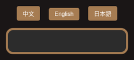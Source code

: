<html lang="zh-Hant">
<head>
  <meta charset="UTF-8" />
  <meta name="viewport" content="width=device-width, initial-scale=1.0"/>
  <title>飯店QA</title>
  <style>
    html, body {
      margin: 0; padding: 0;
      background-color: #1a1616;
      font-family: 'Segoe UI', Tahoma, Geneva, Verdana, sans-serif;
      display: flex; flex-direction: column; align-items: center;
      height: 100vh;
    }
    .lang-switcher {
      margin: 20px;
    }
    .lang-switcher button {
      margin: 0 10px;
      padding: 8px 16px;
      font-size: 1rem;
      border: none;
      border-radius: 5px;
      cursor: pointer;
      background-color: #a67c52;
      color: white;
      transition: background-color 0.3s;
    }
    .lang-switcher button:hover {
      background-color: #8b653f;
    }
    .qa-container {
      background-color: #2c2c2c;
      border: 6px solid #a67c52;
      border-radius: 20px;
      padding: 30px 25px;
      width: 100%;
      max-width: 800px; /* 電腦最大寬度 */
      margin: 0 20px;   /* 左右留空，手機桌面都適用 */
      box-sizing: border-box;
      overflow-y: auto;
      max-height: 85vh;
      -webkit-overflow-scrolling: touch;
    }
    .qa-item {
      margin-bottom: 20px;
    }
    .question {
      cursor: pointer;
      font-size: 1.5rem;
      color: #FFC107;
      margin-bottom: 8px;
      display: flex;
      justify-content: space-between;
      align-items: center;
      background-color: #444;
      padding: 12px 16px;
      border-radius: 10px;
      user-select: none;
      transition: background-color 0.3s;
    }
    .question:hover {
      background-color: #555;
    }
    .arrow {
      font-size: 1.2rem;
      color: #FFC107;
    }
    .answer {
      max-height: 0;
      overflow: hidden;
      transition: max-height 0.4s ease, padding 0.3s ease;
      font-size: 1.1rem;
      color: #fff;
      background-color: #3a3a3a;
      border-radius: 8px;
      padding: 0 16px;
      line-height: 1.6;
    }
    .answer.open {
      max-height: 800px;
      padding: 15px 16px;
    }
    a {
      color: #00d4ff;
      text-decoration: underline;
    }
    @media (max-width: 600px) {
      .question {
        font-size: 1.1rem;
        padding: 8px 12px;
      }
      .answer {
        font-size: 1rem;
      }
    }
  </style>
</head>
<body>
  <div class="lang-switcher">
    <button onclick="switchLang('zh')">中文</button>
    <button onclick="switchLang('en')">English</button>
    <button onclick="switchLang('ja')">日本語</button>
  </div>

  <div class="qa-container" id="qa"></div>

  <script>
    const qaData = {
      zh: [
         {
          q: " 📢 飯店公告訊息 ",
          a: `日前無公告訊息。</a>`
        },
        
        {
          q: "飯店周邊古蹟景點",
          a: `
▪ 新竹州圖書館：<a href="https://www.google.com/maps?q=新竹州圖書館" target="_blank">地圖</a><br>
▪ 東門迎曦門：<a href="https://www.google.com/maps?q=東門迎曦門" target="_blank">地圖</a><br>
▪ 辛志平校長故居：<a href="https://www.google.com/maps?q=辛志平校長故居" target="_blank">地圖</a><br>
▪ 新竹市影像博物館：<a href="https://www.google.com/maps?q=新竹市影像博物館" target="_blank">地圖</a><br>
▪ 新竹市美術館：<a href="https://www.google.com/maps?q=新竹市美術館" target="_blank">地圖</a><br>
▪ 東門市場：<a href="https://www.google.com/maps?q=東門市場" target="_blank">地圖</a><br>
▪ 新竹市政府：<a href="https://www.google.com/maps?q=新竹市政府" target="_blank">地圖</a><br>
▪ 新竹市消防博物館：<a href="https://www.google.com/maps?q=新竹市消防博物館" target="_blank">地圖</a><br>
▪ 國立新竹生活美學館（原新竹公會堂）：<a href="https://www.google.com/maps?q=國立新竹生活美學館（原新竹公會堂）" target="_blank">地圖</a><br>
▪ 新竹動物園：<a href="https://www.google.com/maps?q=新竹動物園" target="_blank">地圖</a><br>
▪ 新竹公園：<a href="https://www.google.com/maps?q=新竹公園" target="_blank">地圖</a>`
        },
        {
          q: "飯店鄰近夜市",
          a: `▪ 每日：城隍廟夜市：<a href="https://www.google.com/maps?q=新竹市城隍廟夜市" target="_blank">地圖</a><br>
           ▪ 週二、週四：新竹後站夜市：<a href="https://www.google.com/maps?q=新竹後站夜市" target="_blank">地圖</a><br>
          ▪ 週三、週五：樹林頭夜市：<a href="https://www.google.com/maps?q=樹林頭夜市" target="_blank">地圖</a><br>
         ▪ 週六、週日 11:00~19:00：新竹假日花市：<a href="https://www.google.com/maps?q=新竹假日花市" target="_blank">地圖</a>`
        },
         {
          q: "新竹觀光景點推薦",
          a: `
▪ 新竹都城隍廟：<a href="https://www.google.com/maps?q=新竹都城隍廟" target="_blank">地圖</a><br>
▪ 新竹公園：<a href="https://www.google.com/maps?q=新竹公園 都會公園" target="_blank">地圖</a><br>
▪ 新竹市立動物園：<a href="https://www.google.com/maps?q=新竹市立動物園" target="_blank">地圖</a><br>
▪ 新竹市玻璃工藝博物館：<a href="https://www.google.com/maps?q=新竹市玻璃工藝博物館" target="_blank">地圖</a><br>
▪ 將軍村：<a href="https://www.google.com/maps?q=將軍村" target="_blank">地圖</a><br>
▪ 市定古蹟-新竹水道取水口展示館(周一及周五戲水池清潔消毒不開放)：<a href="https://www.google.com/maps?q=市定古蹟-新竹水道取水口展示館(周一及周五戲水池清潔消毒不開放)" target="_blank">地圖</a><br>
▪ 青草湖：<a href="https://www.google.com/maps?q=青草湖" target="_blank">地圖</a><br>
▪ 青青草原：<a href="https://www.google.com/maps?q=青青草原 香山" target="_blank">地圖</a><br>
▪ 新竹(南寮漁港)17公里海岸風景區：<a href="https://www.google.com/maps?q=新竹17公里海岸風景區" target="_blank">地圖</a><br>
▪ 香山濕地賞蟹步道：<a href="https://www.google.com/maps?q=香山濕地賞蟹步道" target="_blank">地圖</a><br>
▪ 風情海岸：<a href="https://www.google.com/maps?q=風情海岸" target="_blank">地圖</a>`
        },
        {
          q: "飯店周邊宮廟景點",
          a: `
▪ 東寧宮：<a href="https://www.google.com/maps?q=東寧宮" target="_blank">地圖</a><br>
▪ 新竹都城隍廟：<a href="https://www.google.com/maps?q=新竹都城隍廟" target="_blank">地圖</a><br>
▪ 新竹竹蓮寺：<a href="https://www.google.com/maps?q=新竹竹蓮寺" target="_blank">地圖</a><br>
▪ 新竹長和宮：<a href="https://www.google.com/maps?q=新竹長和宮" target="_blank">地圖</a><br>
▪ 關帝廟：<a href="https://www.google.com/maps?q=新竹關帝廟 南門街" target="_blank">地圖</a>`
        },
        {
          q: "鄰近購物百貨",
          a: `
▪ 巨城購物中心：<a href="https://www.google.com/maps?q=巨城購物中心" target="_blank">地圖</a><br>
▪ 大魯閣湳雅廣場：<a href="https://www.google.com/maps?q=大魯閣湳雅廣場" target="_blank">地圖</a><br>
▪ 新竹大遠百：<a href="https://www.google.com/maps?q=新竹大遠百" target="_blank">地圖</a>`
        },
        {
          q: "鄰近YouBike單車借用站🚴",
          a: `
⚠️YouBike使用說明：<a href="https://www.youbike.com.tw/region/main/" target="_blank"> YouBike官網</a><br>
▪ 新竹市政府YouBike站 <a href="https://www.google.com/maps?q=YouBike 新竹市政府" target="_blank">地圖</a>`
        },
         {
          q: "台灣鐵路・高速鐵路・機場捷運<br>・桃園機場✈️・松山機場✈️　",
          a: `
▪ 台灣鐵路：<a href="https://www.railway.gov.tw/tra-tip-web/tip?lang=ZH_TW" target="_blank"> 台鐵官網</a><br>
▪ 台灣高鐵：<a href="https://www.thsrc.com.tw/" target="_blank"> 高鐵官網</a><br>
▪ 桃園捷運/機場捷運：<a href="https://www.tymetro.com.tw/tymetro-new/tw/index.php" target="_blank"> 機捷官網</a><br>
▪ 桃園國際機場：<a href="https://www.taoyuan-airport.com/" target="_blank"> 桃機官網</a><br>
▪ 台北松山機場：<a href="https://www.tsa.gov.tw/" target="_blank">松山機場</a>`
        },
         {
          q: "南寮漁港・清華大學・交通大學交通方式🚌",
          a: `
▪ 南寮漁港-新竹客運0150_藍15區公車：<a href="http://www.hcbus.com.tw/big5/information-2.asp?select=7&button=%E9%80%81%E5%87%BA" target="_blank"> 新竹客運官網</a><br>
▪ 清華大學雙校區-科技之星83路公車：<a href="https://www.yosemite-bus.com.tw/no81_bus.asp#no83" target="_blank"> 科技之星官網</a><br>
▪ 交通大學雙校區、清華大學光復校區-新竹客運0020_2路公車：<a href="http://www.hcbus.com.tw/big5/information-2.asp?select=2&button=%E9%80%81%E5%87%BA" target="_blank"> 新竹客運官網</a>`
        },
        {
          q: "鄰近早餐店推薦？",
          a: `
▪ 義式屋古拉爵：<a href="https://www.google.com/maps?q=義式屋古拉爵 新竹迎曦店" target="_blank">地圖</a><br>
▪ 山東早點-眷村龎：<a href="https://www.google.com/maps?q=眷村龎"target="_blank">地圖</a><br>
▪ 星巴克-新竹州圖門市：<a href="https://www.google.com/maps?q=星巴克-新竹州圖門市" target="_blank">地圖</a>`
        },
        {
          q: "咖啡☕和下午茶推薦？",
          a: `
▪ 星巴克-新竹州圖門市：<a href="https://www.google.com/maps?q=星巴克-新竹州圖門市" target="_blank">地圖</a><br>
▪ 九幕咖啡：<a href="https://www.google.com/maps?q=九幕咖啡" target="_blank">地圖</a><br>
▪ 種甜：<a href="https://www.google.com/maps?q=種甜" target="_blank">地圖</a><br>
▪ 一想一響咖啡：<a href="https://www.google.com/maps?q=一想一響咖啡" target="_blank">地圖</a><br>
▪ 李克承博士故居 a-moom：<a href="https://www.google.com/maps?q=李克承博士故居 a-moom(新竹市)" target="_blank">地圖</a><br>
▪ 春室 SPRING POOL GLASS STUDIO + The POOL：<a href="https://www.google.com/maps?q=春室 SPRING POOL GLASS STUDIO + The POOL" target="_blank">地圖</a><br>
▪ Louisa Coffee 路易莎咖啡 (新竹公園門市)：<a href="https://www.google.com/maps?q=Louisa Coffee 路易莎咖啡  新竹東區公園路" target="_blank">地圖</a><br>
▪ 墨咖啡 INK COFFEE：<a href="https://www.google.com/maps?q=墨咖啡 INK COFFEE" target="_blank">地圖</a><br>
▪ 饅饅好食：<a href="https://www.google.com/maps?q=饅饅好食" target="_blank">地圖</a><br>
▪ 一百種味道 (三民店)：<a href="https://www.google.com/maps?q=一百種味道(三民店)" target="_blank">地圖</a><br>
▪ 夏.咖啡：<a href="https://www.google.com/maps?q=夏.咖啡 仁愛街" target="_blank">地圖</a><br>
▪ Float Dept.微生咖啡：<a href="https://www.google.com/maps?q=Float Dept.微生咖啡" target="_blank">地圖</a>`
        },
        {
          q: "中式餐廳推薦？",
          a: `
▪ 菜園上海餐廳：<a href="https://www.google.com/maps?q=菜園上海餐廳" target="_blank">地圖</a><br>
▪ 享鴨烤鴨：<a href="https://www.google.com/maps?q=享鴨 烤鴨與中華料理 新竹北大店" target="_blank">地圖</a><br>
▪ 西市汕頭館：<a href="https://www.google.com/maps?q=西市汕頭館 北大店" target="_blank">地圖</a><br>
▪ 新橋弄堂：<a href="https://www.google.com/maps?q=新橋弄堂" target="_blank">地圖</a>`
        },
        {
          q: "西式餐廳推薦？",
          a: `
▪ 冪2 La Miette Kitchen：<a href="https://www.google.com/maps?q=冪2 La Miette Kitchen" target="_blank">地圖</a><br>
▪ TABLE JOE 喬桌子廚房：<a href="https://www.google.com/maps?q=TABLE JOE 喬桌子廚房" target="_blank">地圖</a><br>
▪ 史坦利美式牛排：<a href="https://www.google.com/maps?q=史坦利美式牛排 巨城" target="_blank">地圖</a><br>
▪ 金色三麥 新竹巨城店PARK15：<a href="https://www.google.com/maps?q=金色三麥 新竹巨城店PARK15" target="_blank">地圖</a>`
        },
        {
          q: "日式餐廳推薦？",
          a: `
▪ 柚子：<a href="https://www.google.com/maps?q=柚子 文化街" target="_blank">地圖</a><br>
▪ 皿富器食 minfood：<a href="https://www.google.com/maps?q=皿富器食 minfood" target="_blank">地圖</a><br>
▪ 新橋燒肉屋：<a href="https://www.google.com/maps?q=新橋燒肉屋 府後店" target="_blank">地圖</a><br>
▪ 私嚐串燒：<a href="https://www.google.com/maps?q=私嚐串燒 中正店"_blank">地圖</a><br>
▪ 大阪燒肉 燒魂Yakikon：<a href="https://www.google.com/maps?q=大阪燒肉 燒魂Yakikon 新竹市東區" target="_blank">地圖</a>`
        },
        {
          q: "素食🥗餐廳推薦？",
          a: `
▪ 果庭蔬食廚房：<a href="https://www.google.com/maps?q=果庭蔬食廚房" target="_blank">地圖</a><br>
▪ 森活原素 V-Element 蔬食餐廳：<a href="https://www.google.com/maps?q=森活原素 V-Element 蔬食餐廳" target="_blank">地圖</a><br>
▪ 籽田野菜屋：<a href="https://www.google.com/maps?q=籽田野菜屋" target="_blank">地圖</a><br>
▪ 井家：<a href="https://www.google.com/maps?q=井家" target="_blank">地圖</a><br>
▪ 井町日式蔬食料理(大同店)：<a href="https://www.google.com/maps?q=井町日式蔬食料理 大同店" target="_blank">地圖</a><br>
▪ 八二親食-三民店：<a href="https://www.google.com/maps?q=八二親食-三民店" target="_blank">地圖</a>`
        },
        {
          q: "印度及異國料理推薦？",
          a: `
▪ 點22港式點心：<a href="https://www.google.com/maps?q=點22港式點心-新竹東門店" target="_blank">地圖</a><br>
▪ 132官舍餐酒館Bistro：<a href="https://www.google.com/maps?q=132官舍/新竹州警務部部長官舍(餐酒館Bistro)" target="_blank">地圖</a><br>
▪ 艷麗Pondok Sunny(星馬料理)：<a href="https://www.google.com/maps?q=艷麗Pondok Sunny" target="_blank">地圖</a><br>
▪ El Mundo墨多：<a href="https://www.google.com/maps?q=El Mundo墨多" target="_blank">地圖</a><br>
▪ 蘇丹土耳其廚房：<a href="https://www.google.com/maps?q=蘇丹土耳其廚房" target="_blank">地圖</a><br>
▪ 達達印度料理：<a href="https://www.google.com/maps?q=達達印度料理(新竹店)(原 印度小鎮)Burans Indian Kitchen in Hsinchu (Indian Town)" target="_blank">地圖</a><br>
▪ MAS India Restaurant 媽媽印度料理：<a href="https://www.google.com/maps?q=MAS India Restaurant 媽媽印度料理" target="_blank">地圖</a>`
        },
        {
          q: "牛肉麵推薦？",
          a: `
▪ 段純貞牛肉麵：<a href="https://www.google.com/maps?q=段純貞牛肉麵新竹市北區武陵路" target="_blank">地圖</a><br>
▪ 熊川牛肉麵：<a href="https://www.google.com/maps?q=熊川牛肉麵" target="_blank">地圖</a><br>
▪ 璽子牛肉麵（博愛店）：<a href="https://www.google.com/maps?q=璽子牛肉麵（博愛店)" target="_blank">地圖</a><br>
▪ 貳壹村精緻麵點：<a href="https://www.google.com/maps?q=貳壹村精緻麵點" target="_blank">地圖</a>`
        },
        {
          q: "推薦小吃？",
          a: `
▪ 喜劇收場(漢堡)：<a href="https://www.google.com/maps?q=喜劇收場(漢堡)" target="_blank">地圖</a><br>
▪ 戲棚下Under Six Pound炸雞：<a href="https://www.google.com/maps?q=戲棚下Under Six Pound炸雞" target="_blank">地圖</a><br>
▪ 覓雪Mixshare手作雪花冰：<a href="https://www.google.com/maps?q=覓雪Mixshare手作雪花冰" target="_blank">地圖</a><br>
▪ 好豆味冰沙豆花：<a href="https://www.google.com/maps?q=好豆味冰沙豆花 勝利路" target="_blank">地圖</a><br>
▪ 原夜市鴨肉麵：<a href="https://www.google.com/maps?q=原夜市鴨肉麵 中央路" target="_blank">地圖</a><br>
▪ 廟口鴨香飯：<a href="https://www.google.com/maps?q=廟口鴨香飯 中山路" target="_blank">地圖</a>`
        },
        {
          q: "伴手禮🎁推薦？",
          a: `
▪ 福源花生醬：<a href="https://www.google.com/maps?q=福源花生醬 新竹市東區東大路一段" target="_blank">地圖</a><br>
▪ 新復珍商行(竹塹餅)：<a href="https://www.google.com/maps?q=新復珍商行" target="_blank">地圖</a><br>
▪ 淵明餅舖(水蒸蛋糕)：<a href="https://www.google.com/maps?q=淵明餅舖" target="_blank">地圖</a><br>
▪ 進益貢丸：<a href="https://www.google.com/maps?q=進益貢丸新竹市北區北門街"_blank">地圖</a><br>
▪ 海瑞貢丸：<a href="https://www.google.com/maps?q=海瑞貢丸新竹西門總店"_blank">地圖</a>`
        }
      ],
      en: [
         {
          q: " 📢 Hotel Announcements ",
          a: `No announcements at the moment.</a>`
        },
       
        {
          q: "Historical sites and attractions near the hotel",
          a: `
▪ Hsinchu State Library: <a href="https://www.google.com/maps?q=新竹州圖書館" target="_blank">Map</a><br>
▪ East Gate Yingxi Gate: <a href="https://www.google.com/maps?q=東門迎曦門" target="_blank">Map</a><br>
▪ Principal Xin Zhiping's Former Residence: <a href="https://www.google.com/maps?q=辛志平校長故居"  target="_blank">Map</a><br>
▪ Hsinchu Image Museum: <a href="https://www.google.com/maps?q=新竹市影像博物館" target="_blank">Map</a><br>
▪ Hsinchu Art Museum: <a href="https://www.google.com/maps?q=新竹市美術館" target="_blank">Map</a><br>
▪ East Gate Market: <a href="https://www.google.com/maps?q=東門市場" target="_blank">Map</a><br>
▪ Hsinchu City Hall: <a href="https://www.google.com/maps?q=新竹市政府" target="_blank">Map</a><br>
▪ Hsinchu Fire Museum: <a href="https://www.google.com/maps?q=新竹市消防博物館" target="_blank">Map</a><br>
▪ National Hsinchu Living Arts Center (Former Hsinchu Public Hall)：<a href="https://www.google.com/maps?q=國立新竹生活美學館（原新竹公會堂）" target="_blank">Map</a><br>
▪ Hsinchu Zoo: <a href="https://www.google.com/maps?q=新竹動物園" target="_blank">Map</a><br>
▪ Hsinchu Park: <a href="https://www.google.com/maps?q=新竹公園" target="_blank">Map</a>`
        },
         {
          q: "Nearby Night Markets",
          a:  `▪ Daily – Chenghuang Temple Night Market – <a href="https://www.google.com/maps?q=新竹市城隍廟夜市" target="_blank">Map</a><br>
           ▪ Tue & Thu – Hsinchu Back Station Night Market: <a href="https://www.google.com/maps?q=新竹後站夜市"  target="_blank">Map</a><br>
          ▪ Wed & Fri – Shulintou Night Market: <a href="https://www.google.com/maps?q=樹林頭夜市" target="_blank">Map</a>`
        },
         {
          q: "Recommended Tourist Attractions in Hsinchu",
          a: `
▪ Hsinchu Chenghuang Temple：<a href="https://www.google.com/maps?q=新竹都城隍廟" target="_blank">Map</a><br>
▪ Hsinchu Park：<a href="https://www.google.com/maps?q=新竹公園 都會公園" target="_blank">Map</a><br>
▪ Hsinchu City Zoo：<a href="https://www.google.com/maps?q=新竹市立動物園" target="_blank">Map</a><br>
▪ Hsinchu Glass Museum：<a href="https://www.google.com/maps?q=新竹市玻璃工藝博物館" target="_blank">Map</a><br>
▪ General’s Village：<a href="https://www.google.com/maps?q=將軍村" target="_blank">Map</a><br>
▪ Hsinchu Waterway Intake Exhibition Hall (Splash pools closed for cleaning and disinfection on Mondays and Fridays)：<a href="https://www.google.com/maps?q=市定古蹟-新竹水道取水口展示館(周一及周五戲水池清潔消毒不開放)" target="_blank">Map</a><br>
▪ Qingcao Lake (Green Grass Lake)：<a href="https://www.google.com/maps?q=青草湖" target="_blank">Map</a><br>
▪ Qingqing Grassland：<a href="https://www.google.com/maps?q=青青草原 香山" target="_blank">Map</a><br>
▪ Hsinchu (Nanliao Fishing Harbor) 17 km Coastal Scenic Area：<a href="https://www.google.com/maps?q=新竹17公里海岸風景區" target="_blank">Map</a><br>
▪ Xiangshan Wetland Crab Viewing Trail：<a href="https://www.google.com/maps?q=香山濕地賞蟹步道" target="_blank">Map</a><br>
▪ Fengqing Coast：<a href="https://www.google.com/maps?q=風情海岸" target="_blank">Map</a><br>
★ Hsinchu City Travel Info：<a href="https://eng.taiwan.net.tw/m1.aspx?sno=0002109" target="_blank">Tourism Administration</a>`
        },
        {
          q: "Temple attractions near the hotel",
          a: `
▪ Dongning Temple: <a href="https://www.google.com/maps?q=東寧宮" target="_blank">Map</a><br>
▪ Hsinchu City God Temple: <a href="https://www.google.com/maps?q=新竹都城隍廟" target="_blank">Map</a><br>
▪ Hsinchu Zhulin Temple：<a href="https://www.google.com/maps?q=新竹竹蓮寺" target="_blank">Map</a><br>
▪ Changhe Temple: <a href="https://www.google.com/maps?q=新竹長和宮" target="_blank">Map</a><br>
▪ Guandi Temple: <a href="https://www.google.com/maps?q=新竹關帝廟 南門街" target="_blank">Map</a>`
        },
        {
          q: "Nearby shopping malls",
          a: `
▪ Big City Shopping Center: <a href="https://www.google.com/maps?q=巨城購物中心" target="_blank">Map</a><br>
▪ Taroko Nanya Plaza：<a href="https://www.google.com/maps?q=大魯閣湳雅廣場" target="_blank">Map</a><br>
▪ Far Eastern Department Store Hsinchu: <a href="https://www.google.com/maps?q=新竹大遠百" target="_blank">Map</a>`
        },
        {
          q: "Nearby YouBike rental station🚴",
          a: `
         ⚠️Before signing up, please prepare the following. <a href="https://en.youbike.com.tw/region/main/register/" target="_blank"> YouBike official website</a><br>
▪ Hsinchu City Hall Ubike Station: <a href="https://www.google.com/maps?q=YouBike 新竹市政府" target="_blank">Map</a>`
        },
         {
          q: "Taiwan Railway Corp. (TRC)🚆<br>・Airport MRT🚆<br>・High Speed Rail(HSR)🚄<br>・Taoyuan International Airport(TPE)✈️<br>・Taipei Songshan Airport(TSA)✈️",
          a: `
▪ Taiwan Railway(TRC) ：<a href="https://tip.railway.gov.tw/tra-tip-web/tip?lang=EN_US" target="_blank"> official website</a><br>
▪ Taiwan High Speed Rail(HSR)：<a href="https://en.thsrc.com.tw/"_blank"> official website</a><br>
▪ Taoyuan Metro・Airport MRT：<a href="https://www.tymetro.com.tw/tymetro-new/en/index.php" target="_blank"> official website</a><br>
▪ Taoyuan International Airport(TPE)：<a href="https://www.taoyuan-airport.com/?lang=en" target="_blank"> official website</a><br>
▪ Taipei Songshan Airport(TSA)：<a href="https://www.tsa.gov.tw/?id=ef81d612-6ca0-4e0f-9459-30bfb8c9523f&culture=2" target="_blank">official website</a>`
        },
        {
          q: "Recommended nearby breakfast shops",
          a: `
▪ Garlic & Jazz Breakfast: <a href="https://www.google.com/maps?q=義式屋古拉爵 新竹迎曦店" target="_blank">Map</a><br>
▪ Shandong Breakfast - Xiao Long Bao (steamed soup dumplings), Taiwanese egg crepes: <a href="https://www.google.com/maps?q=眷村龎" target="_blank">Map</a><br>
▪ Starbucks - Hsinchu State Library Store:<a href="https://www.google.com/maps?q=星巴克-新竹州圖門市" target="_blank">Map</a>`
        },
        {
          q: "Coffee☕ and afternoon tea recommendations?",
          a: `
▪ Starbucks - Hsinchu State Library Store: <a href="https://www.google.com/maps?q=星巴克-新竹州圖門市" target="_blank">Map</a><br>
▪ Jiumu Coffee: <a href="https://www.google.com/maps?q=九幕咖啡" target="_blank">Map</a><br>
▪ Seed Sweet Coffee(No Fixed Holidays)：<a href="https://www.google.com/maps?q=種甜" target="_blank">Map</a><br>
▪ ReEcho Coffee：<a href="https://www.google.com/maps?q=一想一響咖啡" target="_blank">Map</a><br>
▪ Former Residence of Dr. Lee Ko-Cheng (A-Moom)：<a href="https://www.google.com/maps?q=李克承博士故居 a-moom(新竹市)" target="_blank">Map</a><br>
▪ Spring Room SPRING POOL GLASS STUDIO + The POOL：<a href="https://www.google.com/maps?q=春室 SPRING POOL GLASS STUDIO + The POOL" target="_blank">Map</a><br>
▪ Louisa Coffee (Hsinchu Park Branch)：<a href="https://www.google.com/maps?q=Louisa Coffee 路易莎咖啡  新竹東區公園路" target="_blank">Map</a><br>
▪ Ink Coffee：<a href="https://www.google.com/maps?q=墨咖啡 INK COFFEE" target="_blank">Map</a><br>
▪ Manman Delicious: <a href="https://www.google.com/maps?q=饅饅好食" target="_blank">Map</a><br>
▪ Hundred Flavors (Sanmin Store): <a href="https://www.google.com/maps?q=一百種味道(三民店)" target="_blank">Map</a><br>
▪ Summer Coffee: <a href="https://www.google.com/maps?q=夏.咖啡 仁愛街" target="_blank">Map</a><br>
▪ Float Dept. Micro Roastery: <a href="https://www.google.com/maps?q=Float Dept.微生咖啡" target="_blank">Map</a>`
        },
        {
          q: "Chinese restaurant recommendations?",
          a: `
▪ Vegetable Garden Shanghai Restaurant: <a href="https://www.google.com/maps?q=菜園上海餐廳" target="_blank">Map</a><br>
▪ Enjoy Duck Roasted Duck: <a href="https://www.google.com/maps?q=享鴨 烤鴨與中華料理 新竹北大店" target="_blank">Map</a><br>
▪ Xishi Shantou Restaurant: <a href="https://www.google.com/maps?q=西市汕頭館 北大店" target="_blank">Map</a><br>
▪ New Bridge Alley: <a href="https://www.google.com/maps?q=新橋弄堂"target="_blank">Map</a>`
        },
        {
          q: "Western restaurant recommendations?",
          a: `
▪ La Miette Kitchen: <a href="https://www.google.com/maps?q=冪2 La Miette Kitchen" target="_blank">Map</a><br>
▪ TABLE JOE Kitchen: <a href="https://www.google.com/maps?q=TABLE JOE 喬桌子廚房" target="_blank">Map</a><br>
▪ Stanley American Steakhouse:<a href="https://www.google.com/maps?q=史坦利美式牛排 巨城" target="_blank">Map</a><br>
▪ Jinse Sanmai Park15, Hsinchu Big City: <a href="https://www.google.com/maps?q=金色三麥 新竹巨城店PARK15" target="_blank">Map</a>`
        },
        {
          q: "Japanese restaurant recommendations?",
          a: `
▪ Yuzu: <a href="https://www.google.com/maps?q=柚子 文化街" target="_blank">Map</a><br>
▪ Minfood:<a href="https://www.google.com/maps?q=皿富器食 minfood" target="_blank">Map</a><br>
▪ Shinbashi Yakiniku: <a href="https://www.google.com/maps?q=新橋燒肉屋 府後店" target="_blank">Map</a><br>
▪ Private Taste Skewers: <a href="https://www.google.com/maps?q=私嚐串燒 中正店" target="_blank">Map</a><br>
▪ Osaka Yakiniku Yakikon: <a href="https://www.google.com/maps?q=大阪燒肉 燒魂Yakikon 新竹市東區" target="_blank">Map</a>`
        },
        {
          q: "Vegetarian🥗 restaurant recommendations?",
          a: `
▪ Guoting Vegetarian Kitchen：<a href="https://www.google.com/maps?q=果庭蔬食廚房" target="_blank">Map</a><br>
▪ V-Element Vegetarian Kitchen：<a href="https://www.google.com/maps?q=森活原素 V-Element 蔬食餐廳" target="_blank">Map</a><br>
▪ Zitian Vegetable House: <a href="https://www.google.com/maps?q=籽田野菜屋" target="_blank">Map</a><br>
▪ Jingjia:：<a href="https://www.google.com/maps?q=井町日式蔬食料理 大同店" target="_blank">Map</a><br>
▪ Jingmachi Japanese Vegetarian: <a href="https://www.google.com/maps?q=井家" target="_blank">Map</a><br>
▪ 82 Qin Shi: <a href="https://www.google.com/maps?q=八二親食-三民店" target="_blank">Map</a>`
        },
        {
          q: "Indian and international cuisine recommendations?",
          a: `
▪ Dim 22 Hong Kong Dim Sum：<a href="https://www.google.com/maps?q=點22港式點心-新竹東門店" target="_blank">Map</a><br>
▪ 132 Officer’s Residence Bistro：<a href="https://www.google.com/maps?q=132官舍/新竹州警務部部長官舍(餐酒館Bistro)" target="_blank">Map</a><br>
▪ Yanli Pondok Sunny-Singaporean and Malaysian Cuisine：<a href="https://www.google.com/maps?q=艷麗Pondok Sunny" target="_blank">Map</a><br>
▪ El Mundo Mexican Cuisine：<a href="https://www.google.com/maps?q=El Mundo墨多" target="_blank">Map</a><br>
▪ Sultan Turkish Kitchen: <a href="https://www.google.com/maps?q=蘇丹土耳其廚房" target="_blank">Map</a><br>
▪ Dada Indian Cuisine: <a href="https://www.google.com/maps?q=達達印度料理(新竹店)(原 印度小鎮)Burans Indian Kitchen in Hsinchu (Indian Town)" target="_blank">Map</a><br>
▪ MAS India Restaurant:<a href="https://www.google.com/maps?q=MAS India Restaurant 媽媽印度料理" target="_blank">Map</a>`
        },
        {
          q: "Beef noodle recommendations?",
          a: `
▪ Duan Chun Zhen Beef Noodles: <a href="https://www.google.com/maps?q=段純貞牛肉麵新竹市北區武陵路" target="_blank">Map</a><br>
▪ Xiongchuan Beef Noodles: <a href="https://www.google.com/maps?q=熊川牛肉麵" target="_blank">Map</a><br>
▪ Xi Zi Beef Noodles: <a href="https://www.google.com/maps?q=璽子牛肉麵（博愛店)" target="_blank">Map</a><br>
▪ Er Yi Cun Exquisite Noodles: <a href="https://www.google.com/maps?q=貳壹村精緻麵點" target="_blank">Map</a>`
        },
        {
          q: "Snack recommendations?",
          a: `
▪ Comedy Ending (Burger): <a href="https://www.google.com/maps?q=喜劇收場(漢堡)" target="_blank">Map</a><br>
▪ Under Six Pound Fried Chicken: <a href="https://www.google.com/maps?q=戲棚下Under Six Pound炸雞" target="_blank">Map</a><br>
▪ Mixshare Handmade Shaved Ice: <a href="https://www.google.com/maps?q=覓雪Mixshare手作雪花冰" target="_blank">Map</a><br>
▪ Shaved Ice Tofu Pudding：<a href="https://www.google.com/maps?q=好豆味冰沙豆花 勝利路" target="_blank">Map</a><br>
▪ Duck Noodles：<a href="https://www.google.com/maps?q=原夜市鴨肉麵 中央路" target="_blank">Map</a><br>
▪ Duck Rice：<a href="https://www.google.com/maps?q=廟口鴨香飯 中山路" target="_blank">Map</a>`
        },
        {
          q: "Souvenir🎁 recommendations?",
          a: `
▪ Fuyuan Peanut Butter: <a href="https://www.google.com/maps?q=福源花生醬 新竹市東區東大路一段" target="_blank">Map</a><br>
▪ Xin Fuzhen-Zhujian Cake: <a href="https://www.google.com/maps?q=新復珍商行" target="_blank">Map</a><br>
▪ Yuanming Bakery-Steamed Sponge Cake: <a href="https://www.google.com/maps?q=淵明餅舖" target="_blank">Map</a><br>
▪ Jinyi Meatballs: <a href="https://www.google.com/maps?q=進益貢丸新竹市北區北門街"_blank">Map</a><br>
▪ Hairui Meatballs: <a href="https://www.google.com/maps?q=海瑞貢丸新竹西門總店" target="_blank">Map</a>`
        }
      ],
      ja: [
        {
          q: " 📢 ホテルからのお知らせ ",                                                                           
          a: `現在お知らせはありません。</a>`
        },
        
        {
          q: "ホテル周辺の史跡・観光スポット",
          a: `
▪ 新竹州図書館：<a href="https://www.google.com/maps?q=新竹州圖書館" target="_blank">地図</a><br>
▪ 東門迎曦門：<a href="https://www.google.com/maps?q=東門迎曦門" target="_blank">地図</a><br>
▪ 辛志平校長旧宅：<a href="https://www.google.com/maps?q=辛志平校長故居"  target="_blank">地図</a><br>
▪ 新竹市映像博物館：<a href="https://www.google.com/maps?q=新竹市影像博物館" target="_blank">地図</a><br>
▪ 新竹市美術館：<a href="https://www.google.com/maps?q=新竹市美術館" target="_blank">地図</a><br>
▪ 東門市場：<a href="https://www.google.com/maps?q=東門市場" target="_blank">地図</a><br>
▪ 新竹市政府：<a href="https://www.google.com/maps?q=新竹市政府" target="_blank">地図</a><br>
▪ 新竹市消防博物館：<a href="https://www.google.com/maps?q=新竹市消防博物館" target="_blank">地図</a><br>
▪ 国立新竹生活美学館（旧新竹公会堂）：<a href="https://www.google.com/maps?q=國立新竹生活美學館（原新竹公會堂）" target="_blank">地図</a><br>
▪ 新竹動物園：<a href="https://www.google.com/maps?q=新竹動物園" target="_blank">地図</a><br>
▪ 新竹公園：<a href="https://www.google.com/maps?q=新竹公園"_blank">地図</a>`
        },
        {
          q: "ホテル近くの夜市（よいち）",
          a: `▪ 毎日・城隍廟夜市（チョンホアンミャオ夜市）– <a href="https://www.google.com/maps?q=新竹市城隍廟夜市"  target="_blank">地図</a><br>
          ▪ 火・木：新竹後駅夜市 – <a href="https://www.google.com/maps?q=新竹後站夜市"  target="_blank">地図</a><br>
          ▪ 水・金：樹林頭夜市 – <a href="https://www.google.com/maps?q=樹林頭夜市"  target="_blank">地図</a>`

        },
         {
          q: "新竹の観光スポットおすすめ",
          a: `
▪ 新竹都城隍廟：<a href="https://www.google.com/maps?q=新竹都城隍廟" target="_blank">地図</a><br>
▪ 新竹公園：<a href="https://www.google.com/maps?q=新竹公園 都會公園" target="_blank">地図</a><br>
▪ 新竹市立動物園：<a href="https://www.google.com/maps?q=新竹市立動物園" target="_blank">地図</a><br>
▪ 新竹市ガラス工芸博物館：<a href="https://www.google.com/maps?q=新竹市玻璃工藝博物館" target="_blank">地図</a><br>
▪ 将軍村：<a href="https://www.google.com/maps?q=將軍村" target="_blank">地図</a><br>
▪ 新竹水道取水口展示館（月曜と金曜は水遊びプールの清掃消毒のため閉館）：<a href="https://www.google.com/maps?q=市定古蹟-新竹水道取水口展示館(周一及周五戲水池清潔消毒不開放)" target="_blank">地図</a><br>
▪ 青草湖：<a href="https://www.google.com/maps?q=青草湖" target="_blank">地図</a><br>
▪ 青青草原：<a href="https://www.google.com/maps?q=青青草原 香山" target="_blank">地図</a><br>
▪ 新竹（南寮漁港）17キロの海岸風景区：<a href="https://www.google.com/maps?q=新竹17公里海岸風景區" target="_blank">地図</a><br>
▪ 香山湿地のカニ観察歩道：<a href="https://www.google.com/maps?q=香山濕地賞蟹步道" target="_blank">地図</a><br>
▪ 風情海岸：<a href="https://www.google.com/maps?q=風情海岸" target="_blank">地図</a><br>
★ 新竹市旅行情報：<a href="https://jp.taiwan.net.tw/m1.aspx?sno=0003109" target="_blank">交通部観光署</a>`
        },
        {
          q: "ホテル周辺の寺院・神社スポット",
          a: `
▪ 東寧宮：<a href="https://www.google.com/maps?q=東寧宮" target="_blank">地図</a><br>
▪ 新竹都城隍廟：<a href="https://www.google.com/maps?q=新竹都城隍廟" target="_blank">地図</a><br>
▪ 新竹竹蓮寺：<a href="https://www.google.com/maps?q=新竹竹蓮寺" target="_blank">地図</a><br>
▪ 新竹長和宮：<a href="https://www.google.com/maps?q=新竹長和宮" target="_blank">地図</a><br>
▪ 関帝廟：<a href="https://www.google.com/maps?q=新竹關帝廟 南門街" target="_blank">地図</a>`
        },
        {
          q: "近隣のショッピングモール",
          a: `
▪ 巨城ショッピングセンター：<a href="https://maps.example.com/bigcity" target="_blank">地図</a><br>
▪ タロコ南雅プラザ：<a href="https://www.google.com/maps?q=大魯閣湳雅廣場" target="_blank">地図</a><br>
▪ 新竹大遠百：<a href="https://www.google.com/maps?q=新竹大遠百" target="_blank">地図</a>`
        },
        {
          q: "近くYouBikeレンタルステーション🚴",
          a: `
          ⚠️ご登録の前に、以下のものをご準備ください。<a href="https://en.youbike.com.tw/region/main/register/" target="_blank"> YouBike公式ウェブサイト-英語のみ</a><br>
▪ 新竹市政府Ubikeステーション：<a href="https://www.google.com/maps?q=YouBike 新竹市政府" target="_blank">地図</a>`
        },
         {
          q: "台湾鉄路株式会社(TRC)🚆<br>・台湾高速鉄道(HSR)🚄<br>・桃園空港MRT🚆<br>・桃園國際機場(TPE)✈️<br>・台北松山機場(TSA)✈️",
          a: `
▪ 台湾鉄路株式会社(TRC) ：<a href="https://tip.railway.gov.tw/tra-tip-web/tip?lang=JA_JP" target="_blank"> 公式ウェブサイト</a><br>
▪ 台湾高速鉄道(HSR)：<a href="https://jp.thsrc.com.tw/ArticleContent/07a7dfcc-1910-485f-a296-699ff11efb46"_blank"> 公式ウェブサイト</a><br>
▪ 桃園MRT・桃園空港MRT：<a href="https://www.tymetro.com.tw/tymetro-new/jp/index.php" target="_blank"> 公式ウェブサイト</a><br>
▪ 桃園國際機場(TPE)：<a href="https://www.taoyuan-airport.com/?lang=jp" target="_blank"> 公式ウェブサイト</a><br>
▪ 台北松山機場(TSA)：<a href="https://www.tsa.gov.tw/?culture=3"_blank">公式ウェブサイト</a>`
        },
        {
          q: "近隣のおすすめ朝食店",
          a: `
▪ ガーリック＆ジャズ朝食：<a href="https://www.google.com/maps?q=義式屋古拉爵 新竹迎曦店" target="_blank">地図</a><br>
▪ 山東の朝食・眷村龎 - 小籠包（ショウロンポー）、台湾式卵クレープ（ダンビン）：<a href="https://www.google.com/maps?q=眷村龎" target="_blank">地図</a><br>
▪ スターバックス - 新竹州図書館店：<a href="https://www.google.com/maps?q=星巴克-新竹州圖門市" target="_blank">地図</a>`
        },
        {
          q: "コーヒー☕とアフタヌーンティーのおすすめは？",
          a: `
▪ スターバックス -(Starbucks 新竹州図書館店)：<a href="https://www.google.com/maps?q=新竹州圖書館" target="_blank">地図</a><br>
▪ 九幕コーヒー：<a href="https://www.google.com/maps?q=九幕咖啡" target="_blank">地図</a><br>
▪ 種甜 (不定休)：<a href="https://www.google.com/maps?q=種甜" target="_blank">地図</a><br>
▪ リ・エコー・コーヒー：<a href="https://www.google.com/maps?q=一想一響咖啡" target="_blank">地図</a><br>
▪ 李克承博士旧宅（エームーム・A-Moom)：<a href="https://www.google.com/maps?q=李克承博士故居 a-moom(新竹市)" target="_blank">Map</a><br>
▪ 春室 SPRING POOL GLASS STUDIO + The POOL：<a href="https://www.google.com/maps?q=春室 SPRING POOL GLASS STUDIO + The POOL" target="_blank">地図</a><br>
▪ ルイーザコーヒー（Louisa Coffee 新竹公園店）：<a href="https://www.google.com/maps?q=Louisa Coffee 路易莎咖啡  新竹東區公園路" target="_blank">地図</a><br>
▪ 墨咖啡 INK COFFEE：<a href="https://www.google.com/maps?q=墨咖啡 INK COFFEE" target="_blank">地図</a><br>
▪ 饅饅好食：<a href="https://www.google.com/maps?q=饅饅好食" target="_blank">地図</a><br>
▪ 百の味（三民店）：<a href="https://www.google.com/maps?q=一百種味道(三民店)" target="_blank">地図</a><br>
▪ 夏コーヒー：<a href="https://www.google.com/maps?q=夏.咖啡 仁愛街" target="_blank">地図</a><br>
▪ Float Dept.微生コーヒー：<a href="https://www.google.com/maps?q=Float Dept.微生咖啡" target="_blank">地図</a>`
        },
        {
          q: "中華料理店のおすすめは？",
          a: `
▪ 菜園上海料理店：<a href="https://www.google.com/maps?q=菜園上海餐廳" target="_blank">地図</a><br>
▪ 享鴨ローストダック：<a href="https://www.google.com/maps?q=享鴨 烤鴨與中華料理 新竹北大店" target="_blank">地図</a><br>
▪ 西市汕頭館：<a href="https://www.google.com/maps?q=西市汕頭館 北大店" target="_blank">地図</a><br>
▪ 新橋弄堂：<a href="https://www.google.com/maps?q=新橋弄堂" target="_blank">地図</a>`
        },
        {
          q: "西洋料理店のおすすめは？",
          a: `
▪ 冪2 La Miette キッチン：<a href="https://www.google.com/maps?q=冪2 La Miette Kitchen" target="_blank">地図</a><br>
▪ TABLE JOE キッチン：<a href="https://www.google.com/maps?q=TABLE JOE 喬桌子廚房" target="_blank">地図</a><br>
▪ スタンリー(Stanley)アメリカンステーキハウス：<a href="https://www.google.com/maps?q=史坦利美式牛排 巨城" target="_blank">地図</a><br>
▪ 金色三麥 新竹巨城店 PARK15：<a href="https://www.google.com/maps?q=金色三麥 新竹巨城店PARK15" target="_blank">地図</a>`
        },
        {
          q: "和食レストランのおすすめは？",
          a: `
▪ 柚子：<a href="https://www.google.com/maps?q=柚子 文化街" target="_blank">地図</a><br>
▪ 皿富器食 minfood：<a href="https://www.google.com/maps?q=皿富器食 minfood" target="_blank">地図</a><br>
▪ 新橋焼肉屋：<a href="https://www.google.com/maps?q=新橋燒肉屋 府後店" target="_blank">地図</a><br>
▪ 私嚐串焼：<a href="https://www.google.com/maps?q=私嚐串燒 中正店" target="_blank">地図</a><br>
▪ 大阪焼肉 燒魂Yakikon：<a href="https://www.google.com/maps?q=大阪燒肉 燒魂Yakikon 新竹市東區"" target="_blank">地図</a>`
        },
        {
          q: "ベジタリアン🥗レストランのおすすめは？",
          a: `
▪ 果庭ベジタリアンキッチン：<a href="https://www.google.com/maps?q=果庭蔬食廚房" target="_blank">地図</a><br>
▪  V-Element ベジタリアンレストラン：<a href="https://www.google.com/maps?q=森活原素 V-Element 蔬食餐廳" target="_blank">地図</a><br>
▪ 籽田野菜屋：<a href="https://www.google.com/maps?q=籽田野菜屋" target="_blank">地図</a><br>
▪ 井家：<a href="https://www.google.com/maps?q=井家" target="_blank">地図</a><br>
▪ 井町日式蔬食料理：：<a href="https://www.google.com/maps?q=井町日式蔬食料理 大同店" target="_blank">地図</a><br>
▪ 八二親食：<a href="https://www.google.com/maps?q=八二親食-三民店" target="_blank">地図</a>`
        },
        {
          q: "インド料理・エスニック料理のおすすめは？",
          a: `
▪ 点22 香港飲茶：<a href="https://www.google.com/maps?q=點22港式點心-新竹東門店" target="_blank">地図</a><br>
▪ 132官舎ビストロ：<a href="https://www.google.com/maps?q=132官舍/新竹州警務部部長官舍(餐酒館Bistro)" target="_blank">地図</a><br>
▪ 艷麗ポンドック・サニー(シンガポール・マレーシア料理)：<a href="https://www.google.com/maps?q=艷麗Pondok Sunny" target="_blank">地図</a><br>
▪ エル・ムンド墨多(El Mundo)メキシコ料理：<a href="https://www.google.com/maps?q=El Mundo墨多" target="_blank">地図</a><br>
▪ スルタン・トルコ料理店：<a href="https://www.google.com/maps?q=蘇丹土耳其廚房" target="_blank">地図</a><br>
▪ ダダ・インド料理：<a href="https://www.google.com/maps?q=達達印度料理(新竹店)(原 印度小鎮)Burans Indian Kitchen in Hsinchu (Indian Town)" target="_blank">地図</a><br>
▪ MASインドレストラン：<a href="https://www.google.com/maps?q=MAS India Restaurant 媽媽印度料理" target="_blank">地図</a>`
        },
        {
          q: "牛肉麺のおすすめは？",
          a: `
▪ 段純貞牛肉麺：<a href="https://www.google.com/maps?q=段純貞牛肉麵新竹市北區武陵路" target="_blank">地図</a><br>
▪ 熊川牛肉麺：<a href="https://www.google.com/maps?q=熊川牛肉麵" target="_blank">地図</a><br>
▪ 璽子牛肉麺：<a href="https://www.google.com/maps?q=璽子牛肉麵（博愛店)" target="_blank">地図</a><br>
▪ 貳壹村精緻麺点：<a href="https://www.google.com/maps?q=貳壹村精緻麵點" target="_blank">地図</a>`
        },
        {
          q: "おすすめの軽食は？",
          a: `
▪ 喜劇終了（バーガー）：<a href="https://www.google.com/maps?q=喜劇收場(漢堡)"_blank"_blank">地図</a><br>
▪ 劇場下アンダーシックスパウンド唐揚げ：<a href="https://www.google.com/maps?q=戲棚下Under Six Pound炸雞" target="_blank">地図</a><br>
▪ ミックスシェア手作りかき氷：<a href="https://www.google.com/maps?q=覓雪Mixshare手作雪花冰"_blank">地図</a><br>
▪ 好豆味冰沙豆花：<a href="https://www.google.com/maps?q=好豆味冰沙豆花 勝利路" target="_blank">地図</a><br>
▪ 原夜市鴨肉面：<a href="https://www.google.com/maps?q=原夜市鴨肉麵 中央路" target="_blank">地図</a><br>
▪ 廟口鴨香飯：<a href="https://www.google.com/maps?q=廟口鴨香飯 中山路" target="_blank">地圖</a>`
          
        },
        {
          q: "お土産🎁のおすすめは？",
          a: `
▪ 福源ピーナッツバター：<a href="https://www.google.com/maps?q=福源花生醬 新竹市東區東大路一段" target="_blank">地図</a><br>
▪ 新復珍商行-竹塹餅：<a href="https://www.google.com/maps?q=新復珍商行"_blank">地図</a><br>
▪ 淵明餅舗-蒸しカステラ：<a href="https://www.google.com/maps?q=淵明餅舖""_blank">地図</a><br>
▪ 進益貢丸：<a href="https://www.google.com/maps?q=進益貢丸新竹市北區北門街"_blank">地図</a><br>
▪ 海瑞貢丸：<a href="https://www.google.com/maps?q=海瑞貢丸新竹西門總店"_blank">地図</a>`
        }
      ]
    };

    const container = document.getElementById('qa');

    function renderQA(lang) {
      container.innerHTML = '';
      qaData[lang].forEach((item, index) => {
        const qaItem = document.createElement('div');
        qaItem.className = 'qa-item';

        const question = document.createElement('div');
        question.className = 'question';
        question.innerHTML = `・${item.q} <span class="arrow">${index === 0 ? '▲' : '▼'}</span>`;
        question.onclick = () => toggleAnswer(index);

        const answer = document.createElement('div');
        answer.className = 'answer';
        answer.innerHTML = item.a;

        if(index === 0) answer.classList.add('open');

        qaItem.appendChild(question);
        qaItem.appendChild(answer);
        container.appendChild(qaItem);
      });
    }

    function toggleAnswer(index) {
      const answers = document.querySelectorAll('.answer');
      const arrows = document.querySelectorAll('.arrow');

      answers.forEach((answer, i) => {
        const isCurrent = i === index;
        if(isCurrent) {
          if(answer.classList.contains('open')) {
            answer.classList.remove('open');
            arrows[i].textContent = '▼';
          } else {
            answer.classList.add('open');
            arrows[i].textContent = '▲';
          }
        } else {
          answer.classList.remove('open');
          arrows[i].textContent = '▼';
        }
      });
    }

    function switchLang(lang) {
      renderQA(lang);
    }

    // 預設載入中文
    renderQA('zh');
  </script>
</body>
</html>
</body>
</html>
